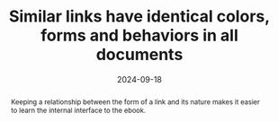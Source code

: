 ---
N: "133"
Rubrique: Links
title: Similar links have identical colors, forms and behaviors in all documents
abstract: Keeping a relationship between the form of a link and its nature makes it easier to learn the internal interface to the ebook.
categories:
  - Links
agrege: O4133-E041
opquast: 4 133
indiceebook: "41"
description: "041"
before: "040"
weight: "041"
after: "042"
actif: "1"
layout: rules
date: 2024-09-18
tags:
  - Accessibility
  - Readability
  - Usability
objectif:
  - Improve the identification of the links and their respective functions.
Meo:
  - Apply common styling, colour, grease, case and underscore properties to the same nature set of links.
Controle:
  - Throughout the ebook, check that links of the same nature (links along the text, references to notes, social networks, etc. have visually similar representations throughout the ebook.
epubcheck: null
ace: null
humancheck: true
ReadiumGoToolkit: null
Source:
  - Opquast
Referentiel:
  - ""
steps:
  - Design
---